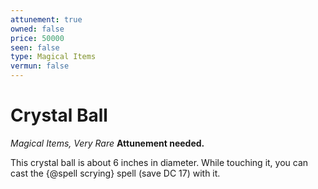 ```yaml
---
attunement: true
owned: false
price: 50000
seen: false
type: Magical Items
vermun: false
---
```

# Crystal Ball

*Magical Items, Very Rare* **Attunement needed.**

This crystal ball is about 6 inches in diameter. While touching it, you can cast the {@spell scrying} spell (save DC 17) with it.